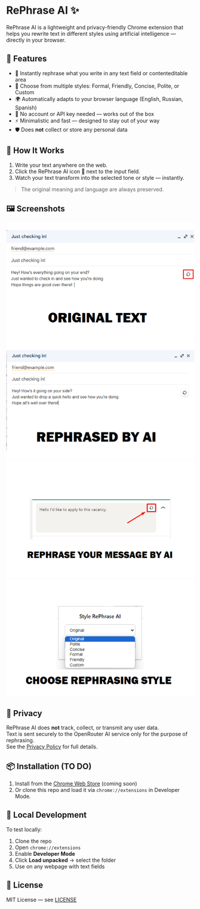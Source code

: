 # RePhrase AI ✨

RePhrase AI is a lightweight and privacy-friendly Chrome extension that helps you rewrite text in different styles using artificial intelligence — directly in your browser.

## 🚀 Features

- 🧠 Instantly rephrase what you write in any text field or contenteditable area
- 🎯 Choose from multiple styles: Formal, Friendly, Concise, Polite, or Custom
- 🌍 Automatically adapts to your browser language (English, Russian, Spanish)
- 🔐 No account or API key needed — works out of the box
- ⚡ Minimalistic and fast — designed to stay out of your way
- 🛡 Does **not** collect or store any personal data

## 🧩 How It Works

1. Write your text anywhere on the web.
2. Click the RePhrase AI icon 🔁 next to the input field.
3. Watch your text transform into the selected tone or style — instantly.

> The original meaning and language are always preserved.

## 🖼 Screenshots

![Screen1](screens/en-screen1-640x400.png)
![Screen2](screens/en-screen2-640x400.png)
![Screen3](screens/en-screen3-640x400.png)
![Screen3](screens/en-screen4-640x400.png)

## 🔐 Privacy

RePhrase AI does **not** track, collect, or transmit any user data.  
Text is sent securely to the OpenRouter AI service only for the purpose of rephrasing.  
See the [Privacy Policy](./privacy-policy.md) for full details.

## 📦 Installation (TO DO)

1. Install from the [Chrome Web Store](https://chrome.google.com/webstore/detail/rephrase-ai/...) (coming soon)
2. Or clone this repo and load it via `chrome://extensions` in Developer Mode.

## 🧪 Local Development

To test locally:

1. Clone the repo  
2. Open `chrome://extensions`  
3. Enable **Developer Mode**  
4. Click **Load unpacked** → select the folder  
5. Use on any webpage with text fields

## 📄 License

MIT License — see [LICENSE](./LICENSE)
